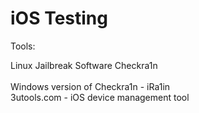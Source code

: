 # iOS Testing

Tools:

Linux Jailbreak Software Checkra1n\
\
Windows version of Checkra1n - iRa1in \
3utools.com - iOS device management tool
